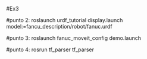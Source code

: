 #Ex3 

#punto 2: roslaunch urdf_tutorial display.launch model:=fancu_description/robot/fanuc.urdf

#punto 3: roslaunch fanuc_moveit_config demo.launch

#punto 4: rosrun tf_parser tf_parser


